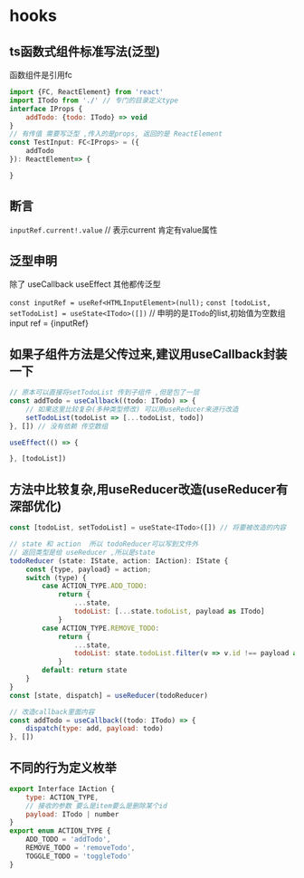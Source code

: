 # hooks

## ts函数式组件标准写法(泛型)

函数组件是引用fc

```jsx
import {FC, ReactElement} from 'react'
import ITodo from './' // 专门的目录定义type
interface IProps {
    addTodo: {todo: ITodo} => void
}
// 有传值 需要写泛型 ,传入的是props, 返回的是 ReactElement
const TestInput: FC<IProps> = ({
    addTodo
}): ReactElement=> {

}
```

## 断言

`inputRef.current!.value` // 表示current 肯定有value属性

## 泛型申明

除了 useCallback useEffect 其他都传泛型

`const inputRef = useRef<HTMLInputElement>(null);`
`const [todoList, setTodoList] = useState<ITodo>([])` // 申明的是`ITodo`的list,初始值为空数组
input ref = {inputRef}

## 如果子组件方法是父传过来,建议用useCallback封装一下

```jsx
// 原本可以直接将setTodoList 传到子组件 ,但是包了一层
const addTodo = useCallback((todo: ITodo) => {
    // 如果这里比较复杂(多种类型修改) 可以用useReducer来进行改造
    setTodoList(todoList => [...todoList, todo])
}, []) // 没有依赖 传空数组

useEffect(() => {

}, [todoList])
```

## 方法中比较复杂,用useReducer改造(useReducer有深部优化)

```jsx
const [todoList, setTodoList] = useState<ITodo>([]) // 将要被改造的内容

// state 和 action  所以 todoReducer可以写到文件外
// 返回类型是给 useReducer ,所以是state
todoReducer (state: IState, action: IAction): IState {
    const {type, payload} = action;
    switch (type) {
        case ACTION_TYPE.ADD_TODO:
            return {
                ...state,
                todoList: [...state.todoList, payload as ITodo]
            }
        case ACTION_TYPE.REMOVE_TODO:
            return {
                ...state,
                todoList: state.todoList.filter(v => v.id !== payload as id)
            }
        default: return state
    }
}
const [state, dispatch] = useReducer(todoReducer)

// 改造callback里面内容
const addTodo = useCallback((todo: ITodo) => {
    dispatch(type: add, payload: todo)
}, [])
```

## 不同的行为定义枚举

```jsx
export Interface IAction {
    type: ACTION_TYPE,
    // 接收的参数 要么是item要么是删除某个id
    payload: ITodo | number
}
export enum ACTION_TYPE {
    ADD_TODO = 'addTodo',
    REMOVE_TODO = 'removeTodo',
    TOGGLE_TODO = 'toggleTodo'
}
```